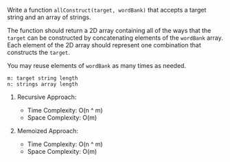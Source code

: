 Write a function `allConstruct(target, wordBank)` that accepts a target string and an array of strings.

The function should return a 2D array containing all of the ways that the `target` can be constructed by concatenating elements of the `wordBank` array. Each element of the 2D array should represent one combination that constructs the `target`.

You may reuse elements of `wordBank` as many times as needed.

    m: target string length
    n: strings array length

1. Recursive Approach:
    -   Time Complexity: O(n ^ m) 
    -   Space Complexity: O(m)

2. Memoized Approach:
    -   Time Complexity: O(n ^ m)
    -   Space Complexity: O(m)